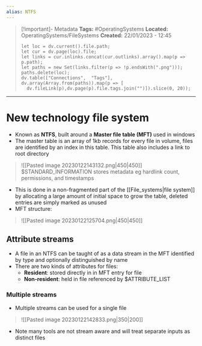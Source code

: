 ```yaml
---
alias: NTFS
---
```


> [!important]- Metadata
> **Tags:** #OperatingSystems 
> **Located:** OperatingSystems/FileSystems
> **Created:** 22/01/2023 - 12:45
> ```dataviewjs
>let loc = dv.current().file.path;
>let cur = dv.page(loc).file;
>let links = cur.inlinks.concat(cur.outlinks).array().map(p => p.path);
>let paths = new Set(links.filter(p => !p.endsWith(".png")));
>paths.delete(loc);
>dv.table(["Connections",  "Tags"], dv.array(Array.from(paths)).map(p => [
>   dv.fileLink(p),dv.page(p).file.tags.join("")]).slice(0, 20));
> ```

___
# New technology file system
- Known as **NTFS**, built around a **Master file table (MFT)** used in windows
- The master table is an array of 1kb records for every file in volume, files are identified by an index in this table. This table also includes a link to root directory 

> ![[Pasted image 20230122143132.png|450|450]]
> $STANDARD_INFORMATION stores metadata eg hardlink count, permissions, and timestamps

- This is done in a non-fragmented part of the [[File_systems|file system]] by allocating a large amount of initial  space to grow the table, deleted entries are simply marked as unused
- MFT structure:

> ![[Pasted image 20230122125704.png|450|450]]

## Attribute streams
- A file in an NTFS can be taught of as a data stream in the MFT identified by type and optionally distinguished by name
- There are two kinds of attributes for files:
	- **Resident**: stored directly in in MFT entry for file 
	- **Non-resident**: held in file referenced by $ATTRIBUTE_LIST
### Multiple streams
- Multiple streams can be used for a single file

> ![[Pasted image 20230122142833.png|350|200]]

- Note many tools are not stream aware and will treat separate inputs as distinct files
